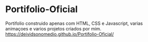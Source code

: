 # Portifolio-Oficial
Portifolio construido apenas com HTML, CSS e Javascript, varias animaçoes e varios projetos criados por mim.
https://deividsonomedio.github.io/Portifolio-Oficial/
